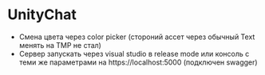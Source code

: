 # UnityChat
 - Смена цвета через color picker (стороний ассет через обычный Text менять на TMP не стал)
 - Сервер запускать через visual studio в release mode или консоль с теми же параметрами на https://localhost:5000 (подключен swagger)
